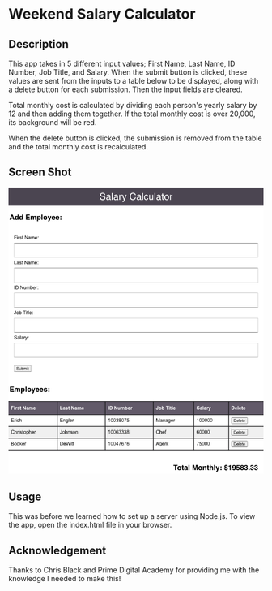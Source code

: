# Weekend Salary Calculator

## Description

This app takes in 5 different input values; First Name, Last Name, ID Number, Job Title, and Salary. When the submit button is clicked, these values are sent from the inputs to a table below to be displayed, along with a delete button for each submission. Then the input fields are cleared. 

Total monthly cost is calculated by dividing each person's yearly salary by 12 and then adding them together. If the total monthly cost is over 20,000, its background will be red.

When the delete button is clicked, the submission is removed from the table and the total monthly cost is recalculated.

## Screen Shot

![Preview](finished-preview.png)

## Usage

This was before we learned how to set up a server using Node.js. To view the app, open the index.html file in your browser.

## Acknowledgement

Thanks to Chris Black and Prime Digital Academy for providing me with the knowledge I needed to make this!
